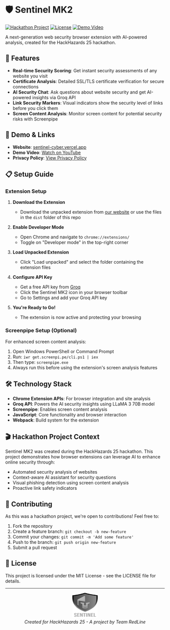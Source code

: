 # 🛡️ Sentinel MK2

[![Hackathon Project](https://img.shields.io/badge/Hackathon-HackHazards%2025-blueviolet)](https://sentinel-cyber.vercel.app)
[![License](https://img.shields.io/badge/License-MIT-blue.svg)](LICENSE)
[![Demo Video](https://img.shields.io/badge/Demo-YouTube-red)](https://youtu.be/U0GpWONDVRU)

A next-generation web security browser extension with AI-powered analysis, created for the HackHazards 25 hackathon.

## 🌟 Features

- **Real-time Security Scoring**: Get instant security assessments of any website you visit
- **Certificate Analysis**: Detailed SSL/TLS certificate verification for secure connections
- **AI Security Chat**: Ask questions about website security and get AI-powered insights via Groq API
- **Link Security Markers**: Visual indicators show the security level of links before you click them
- **Screen Content Analysis**: Monitor screen content for potential security risks with Screenpipe

## 🚀 Demo & Links

- **Website**: [sentinel-cyber.vercel.app](https://sentinel-cyber.vercel.app)
- **Demo Video**: [Watch on YouTube](https://youtu.be/U0GpWONDVRU)
- **Privacy Policy**: [View Privacy Policy](https://sentinel-cyber.vercel.app/privacy.html)

## 📋 Setup Guide

### Extension Setup

1. **Download the Extension**
   - Download the unpacked extension from [our website](https://sentinel-cyber.vercel.app/download.html) or use the files in the `dist` folder of this repo

2. **Enable Developer Mode**
   - Open Chrome and navigate to `chrome://extensions/` 
   - Toggle on "Developer mode" in the top-right corner

3. **Load Unpacked Extension**
   - Click "Load unpacked" and select the folder containing the extension files

4. **Configure API Key**
   - Get a free API key from [Groq](https://console.groq.com/)
   - Click the Sentinel MK2 icon in your browser toolbar
   - Go to Settings and add your Groq API key

5. **You're Ready to Go!**
   - The extension is now active and protecting your browsing

### Screenpipe Setup (Optional)

For enhanced screen content analysis:

1. Open Windows PowerShell or Command Prompt
2. Run: `iwr get.screenpi.pe/cli.ps1 | iex`
3. Then type: `screenpipe.exe`
4. Always run this before using the extension's screen analysis features

## 🛠️ Technology Stack

- **Chrome Extension APIs**: For browser integration and site analysis
- **Groq API**: Powers the AI security insights using LLaMA 3 70B model
- **Screenpipe**: Enables screen content analysis
- **JavaScript**: Core functionality and browser interaction
- **Webpack**: Build system for the extension

## 🎬 Hackathon Project Context

Sentinel MK2 was created during the HackHazards 25 hackathon. This project demonstrates how browser extensions can leverage AI to enhance online security through:

- Automated security analysis of websites
- Context-aware AI assistant for security questions
- Visual phishing detection using screen content analysis
- Proactive link safety indicators

## 📝 Contributing

As this was a hackathon project, we're open to contributions! Feel free to:

1. Fork the repository
2. Create a feature branch: `git checkout -b new-feature`
3. Commit your changes: `git commit -m 'Add some feature'`
4. Push to the branch: `git push origin new-feature`
5. Submit a pull request

## 📄 License

This project is licensed under the MIT License - see the LICENSE file for details.

---

<p align="center">
  <a href="https://sentinel-cyber.vercel.app">
    <img src="site/images/sentinel-logo.png" alt="Sentinel Logo" width="80" height="80">
  </a>
  <br>
  <i>Created for HackHazards 25 - A project by Team RedLine</i>
</p>
